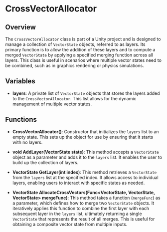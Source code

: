 # CrossVectorAllocator

## Overview
The `CrossVectorAllocator` class is part of a Unity project and is designed to manage a collection of `VectorState` objects, referred to as layers. Its primary function is to allow the addition of these layers and to compute a merged `VectorState` by applying a specified merging function across all layers. This class is useful in scenarios where multiple vector states need to be combined, such as in graphics rendering or physics simulations.

## Variables
- **layers**: A private list of `VectorState` objects that stores the layers added to the `CrossVectorAllocator`. This list allows for the dynamic management of multiple vector states.

## Functions
- **CrossVectorAllocator()**: Constructor that initializes the `layers` list to an empty state. This sets up the object for use by ensuring that it starts with no layers.

- **void AddLayer(VectorState state)**: This method accepts a `VectorState` object as a parameter and adds it to the `layers` list. It enables the user to build up the collection of layers.

- **VectorState GetLayer(int index)**: This method retrieves a `VectorState` from the `layers` list at the specified index. It allows access to individual layers, enabling users to interact with specific states as needed.

- **VectorState AllocateCrossVectors(Func<VectorState, VectorState, VectorState> mergeFunc)**: This method takes a function (`mergeFunc`) as a parameter, which defines how to merge two `VectorState` objects. It iteratively applies this function to combine the first layer with each subsequent layer in the `layers` list, ultimately returning a single `VectorState` that represents the result of all merges. This is useful for obtaining a composite vector state from multiple inputs.